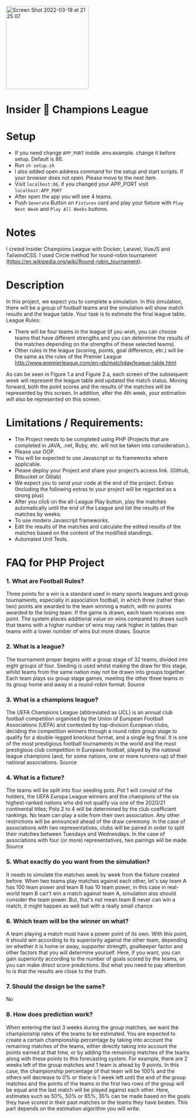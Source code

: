 <img width="226" alt="Screen Shot 2022-03-18 at 21 25 07" src="https://user-images.githubusercontent.com/16459896/159061804-e88b3265-4f73-4e1d-a735-40197ba31702.png">

# Insider 🦄 Champions League
# Setup

- If you need change `APP_PORT` inside .env.example. change it before setup. Default is 86.
- Run `sh setup.sh`
- I also added open address command for the setup and start scripts. If your browser does not open. Please move to the next item.
- Visit `localhost:86`, if you changed your APP_PORT visit `localhost:APP_PORT`
- After open the app you will see 4 teams.
- Push `Generate` Button on `Fixtures` card and play your fixture with `Play Next Week` and `Play All Weeks` buttons.

# Notes

I creted Insider Champions League with Docker, Laravel, VueJS and TailwindCSS. I used Circle method for round-robin tournament (https://en.wikipedia.org/wiki/Round-robin_tournament).

# Description

In this project, we expect you to complete a simulation. In this simulation, there will be a group of football teams and the simulation will show match results and the league table. Your task is to estimate the final league table.
League Rules:
- There will be four teams in the league (if you wish, you can choose teams that have different strengths and you can determine the results of the matches depending on the strengths of these selected teams).
- Other rules in the league (scoring, points, goal difference, etc.) will be the same as the rules of the Premier League
  http://www.premierleague.com/en-gb/matchday/league-table.html

As can be seen in Figure 1.a and Figure 2.a, each screen of the subsequent week will represent the league table and updated the match status. Moving forward, both the point scores and the results of the matches will be represented by this screen. In addition, after the 4th week, your estimation will also be represented on this screen.

# Limitations / Requirements:
- The Project needs to be completed using PHP (Projects that are completed in JAVA, .net, Ruby, etc. will not be taken into consideration.).
- Please use OOP.
- You will be expected to use Javascript or its frameworks where applicable.
- Please deploy your Project and share your project’s access link. (Github, Bitbucket or Gitlab)
- We expect you to send your code at the end of the project.
  Extras (Including the following extras to your project will be regarded as a strong plus)
- After you click on the all-League Play button, play the matches automatically until the end of the League and list the results of the matches by weeks.
- To use modern Javascript frameworks.
- Edit the results of the matches and calculate the edited results of the matches based on the content of the modified standings.
- Automated Unit Tests.

# FAQ for PHP Project
### 1. What are Football Rules?
   Three points for a win is a standard used in many sports leagues and group tournaments, especially in association football, in which three (rather than two) points are awarded to the team winning a match, with no points awarded to the losing team. If the game is drawn, each team receives one point. The system places additional value on wins compared to draws such that teams with a higher number of wins may rank higher in tables than teams with a lower number of wins but more draws. Source
### 2. What is a league?
   The tournament proper begins with a group stage of 32 teams, divided into eight groups of four. Seeding is used whilst making the draw for this stage, whilst teams from the same nation may not be drawn into groups together. Each team plays six group stage games, meeting the other three teams in its group home and away in a round-robin format. Source
### 3. What is a champions league?
   The UEFA Champions League (abbreviated as UCL) is an annual club football competition organised by the Union of European Football Associations (UEFA) and contested by top-division European clubs, deciding the competition winners through a round robin group stage to qualify for a double-legged knockout format, and a single leg final. It is one of the most prestigious football tournaments in the world and the most prestigious club competition in European football, played by the national league champions (and, for some nations, one or more runners-up) of their national associations. Source
### 4. What is a fixture?
   The teams will be split into four seeding pots. Pot 1 will consist of the holders, the UEFA Europa League winners and the champions of the six highest-ranked nations who did not qualify via one of the 2020/21 continental titles; Pots 2 to 4 will be determined by the club coefficient rankings.
   No team can play a side from their own association. Any other restrictions will be announced ahead of the draw ceremony.
   In the case of associations with two representatives, clubs will be paired in order to split their matches between Tuesdays and Wednesdays. In the case of associations with four (or more) representatives, two pairings will be made. Source
### 5. What exactly do you want from the simulation?
   It needs to simulate the matches week by week from the fixture created before. When two teams play matches against each other, let's say team A has 100 team power and team B has 10 team power, in this case in real-world team B can't win a match against team A, simulation also should consider the team power. But, that's not mean team B never can win a match, it might happen as well but with a really small chance
### 6. Which team will be the winner on what?
   A team playing a match must have a power point of its own. With this point, it should win according to its superiority against the other team, depending on whether it is home or away, supporter strength, goalkeeper factor and other factors that you will determine yourself. Here, if you want, you can gain superiority according to the number of goals scored by the teams, or you can make direct score predictions. But what you need to pay attention to is that the results are close to the truth.
### 7. Should the design be the same?
   No
### 8. How does prediction work?
   When entering the last 3 weeks during the group matches, we want the championship rates of the teams to be estimated. You are expected to create a certain championship percentage by taking into account the remaining matches of the teams, either directly taking into account the points earned at that time, or by adding the remaining matches of the teams along with these points to this forecasting system. For example, there are 2 weeks left of the group matches and 1 team is ahead by 9 points. In this case, the championship percentage of that team will be 100% and the others will decrease to 0% or there is 1 week left until the end of the group matches and the points of the teams in the first two rows of the group will be equal and the last match will be played against each other. Here, estimates such as 50%, 50% or 65%, 35% can be made based on the goals they have scored in their past matches or the teams they have beaten. This part depends on the estimation algorithm you will write.
